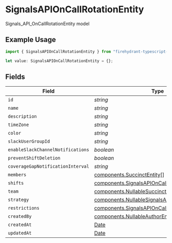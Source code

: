 # SignalsAPIOnCallRotationEntity

Signals_API_OnCallRotationEntity model

## Example Usage

```typescript
import { SignalsAPIOnCallRotationEntity } from "firehydrant-typescript-sdk/models/components";

let value: SignalsAPIOnCallRotationEntity = {};
```

## Fields

| Field                                                                                                                  | Type                                                                                                                   | Required                                                                                                               | Description                                                                                                            |
| ---------------------------------------------------------------------------------------------------------------------- | ---------------------------------------------------------------------------------------------------------------------- | ---------------------------------------------------------------------------------------------------------------------- | ---------------------------------------------------------------------------------------------------------------------- |
| `id`                                                                                                                   | *string*                                                                                                               | :heavy_minus_sign:                                                                                                     | N/A                                                                                                                    |
| `name`                                                                                                                 | *string*                                                                                                               | :heavy_minus_sign:                                                                                                     | N/A                                                                                                                    |
| `description`                                                                                                          | *string*                                                                                                               | :heavy_minus_sign:                                                                                                     | N/A                                                                                                                    |
| `timeZone`                                                                                                             | *string*                                                                                                               | :heavy_minus_sign:                                                                                                     | N/A                                                                                                                    |
| `color`                                                                                                                | *string*                                                                                                               | :heavy_minus_sign:                                                                                                     | N/A                                                                                                                    |
| `slackUserGroupId`                                                                                                     | *string*                                                                                                               | :heavy_minus_sign:                                                                                                     | N/A                                                                                                                    |
| `enableSlackChannelNotifications`                                                                                      | *boolean*                                                                                                              | :heavy_minus_sign:                                                                                                     | N/A                                                                                                                    |
| `preventShiftDeletion`                                                                                                 | *boolean*                                                                                                              | :heavy_minus_sign:                                                                                                     | N/A                                                                                                                    |
| `coverageGapNotificationInterval`                                                                                      | *string*                                                                                                               | :heavy_minus_sign:                                                                                                     | N/A                                                                                                                    |
| `members`                                                                                                              | [components.SuccinctEntity](../../models/components/succinctentity.md)[]                                               | :heavy_minus_sign:                                                                                                     | N/A                                                                                                                    |
| `shifts`                                                                                                               | [components.SignalsAPIOnCallShiftEntity](../../models/components/signalsapioncallshiftentity.md)[]                     | :heavy_minus_sign:                                                                                                     | N/A                                                                                                                    |
| `team`                                                                                                                 | [components.NullableSuccinctEntity](../../models/components/nullablesuccinctentity.md)                                 | :heavy_minus_sign:                                                                                                     | N/A                                                                                                                    |
| `strategy`                                                                                                             | [components.NullableSignalsAPIOnCallStrategyEntity](../../models/components/nullablesignalsapioncallstrategyentity.md) | :heavy_minus_sign:                                                                                                     | N/A                                                                                                                    |
| `restrictions`                                                                                                         | [components.SignalsAPIOnCallRestrictionEntity](../../models/components/signalsapioncallrestrictionentity.md)[]         | :heavy_minus_sign:                                                                                                     | N/A                                                                                                                    |
| `createdBy`                                                                                                            | [components.NullableAuthorEntity](../../models/components/nullableauthorentity.md)                                     | :heavy_minus_sign:                                                                                                     | N/A                                                                                                                    |
| `createdAt`                                                                                                            | [Date](https://developer.mozilla.org/en-US/docs/Web/JavaScript/Reference/Global_Objects/Date)                          | :heavy_minus_sign:                                                                                                     | N/A                                                                                                                    |
| `updatedAt`                                                                                                            | [Date](https://developer.mozilla.org/en-US/docs/Web/JavaScript/Reference/Global_Objects/Date)                          | :heavy_minus_sign:                                                                                                     | N/A                                                                                                                    |